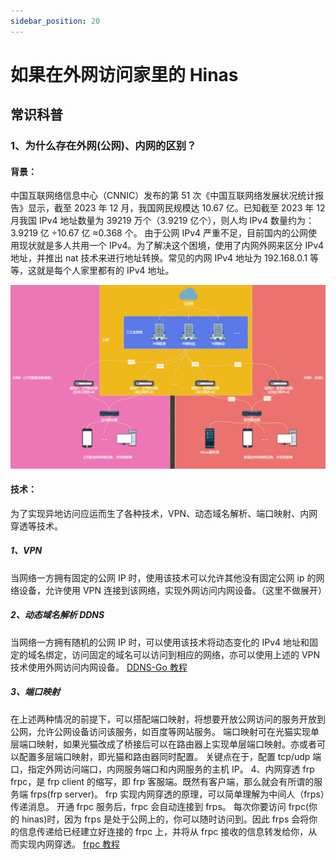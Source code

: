 ```yaml
---
sidebar_position: 20
---
```


# 如果在外网访问家里的 Hinas

## 常识科普

### 1、为什么存在外网(公网)、内网的区别？

#### 背景：

中国互联网络信息中心（CNNIC）发布的第 51 次《中国互联网络发展状况统计报告》显示，截至 2023 年 12 月，我国网民规模达 10.67 亿。已知截至 2023 年 12 月我国 IPv4 地址数量为 39219 万个（3.9219 亿个），则人均 IPv4 数量约为：3.9219 亿 ÷10.67 亿 ≈0.368 个。
由于公网 IPv4 严重不足，目前国内的公网使用现状就是多人共用一个 IPv4。为了解决这个困境，使用了内网外网来区分 IPv4 地址，并推出 nat 技术来进行地址转换。常见的内网 IPv4 地址为 192.168.0.1 等等，这就是每个人家里都有的 IPv4 地址。

![简单网络拓扑图](img/externalnetworkaccess1.png)

#### 技术：

为了实现异地访问应运而生了各种技术，VPN、动态域名解析、端口映射、内网穿透等技术。

##### 1、VPN

当网络一方拥有固定的公网 IP 时，使用该技术可以允许其他没有固定公网 ip 的网络设备，允许使用 VPN 连接到该网络，实现外网访问内网设备。（这里不做展开）

##### 2、动态域名解析 DDNS

当网络一方拥有随机的公网 IP 时，可以使用该技术将动态变化的 IPv4 地址和固定的域名绑定，访问固定的域名可以访问到相应的网络，亦可以使用上述的 VPN 技术使用外网访问内网设备。
[DDNS-Go 教程](https://ecoo.top/docs/nas-skill/ddnsgo)

##### 3、端口映射

在上述两种情况的前提下，可以搭配端口映射，将想要开放公网访问的服务开放到公网，允许公网设备访问该服务，如百度等网站服务。
端口映射可在光猫实现单层端口映射，如果光猫改成了桥接后可以在路由器上实现单层端口映射。亦或者可以配置多层端口映射，即光猫和路由器同时配置。
关键点在于，配置 tcp/udp 端口，指定外网访问端口，内网服务端口和内网服务的主机 IP。
4、内网穿透 frp
frpc，是 frp client 的缩写，即 frp 客服端。既然有客户端，那么就会有所谓的服务端 frps(frp server)。
frp 实现内网穿透的原理，可以简单理解为中间人（frps）传递消息。
开通 frpc 服务后，frpc 会自动连接到 frps。
每次你要访问 frpc(你的 hinas)时，因为 frps 是处于公网上的，你可以随时访问到。因此 frps 会将你的信息传递给已经建立好连接的 frpc 上，并将从 frpc 接收的信息转发给你，从而实现内网穿透。
[frpc 教程](https://ecoo.top/docs/nas-skill/frpc)

